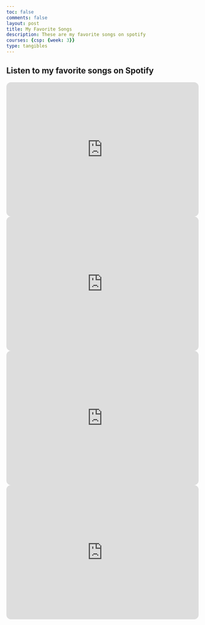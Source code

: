 ```yaml
---
toc: false
comments: false
layout: post
title: My Favorite Songs
description: These are my favorite songs on spotify
courses: {csp: {week: 3}}
type: tangibles
---
```


<h2>Listen to my favorite songs on Spotify</h2>

<iframe style="border-radius:12px" src="https://open.spotify.com/embed/track/2FDTHlrBguDzQkp7PVj16Q?utm_source=generator" width="100%" height="352" frameBorder="0" allowfullscreen="" allow="autoplay; clipboard-write; encrypted-media; fullscreen; picture-in-picture" loading="lazy"></iframe>
<br>
<iframe style="border-radius:12px" src="https://open.spotify.com/embed/track/4vzJrkfHbCGaodPA5RY5BV?utm_source=generator" width="100%" height="352" frameBorder="0" allowfullscreen="" allow="autoplay; clipboard-write; encrypted-media; fullscreen; picture-in-picture" loading="lazy"></iframe>
<br>
<iframe style="border-radius:12px" src="https://open.spotify.com/embed/track/3F5CgOj3wFlRv51JsHbxhe?utm_source=generator" width="100%" height="352" frameBorder="0" allowfullscreen="" allow="autoplay; clipboard-write; encrypted-media; fullscreen; picture-in-picture" loading="lazy"></iframe>
<br>
<iframe style="border-radius:12px" src="https://open.spotify.com/embed/track/67nepsnrcZkowTxMWigSbb?utm_source=generator" width="100%" height="352" frameBorder="0" allowfullscreen="" allow="autoplay; clipboard-write; encrypted-media; fullscreen; picture-in-picture" loading="lazy"></iframe>